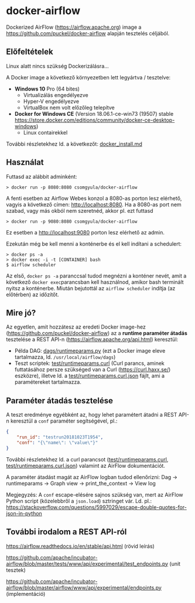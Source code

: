 # docker-airflow

Dockerized AirFlow (https://airflow.apache.org) image a https://github.com/puckel/docker-airflow alapján tesztelés céljából.

## Előfeltételek

Linux alatt nincs szükség Dockerizálásra...

A Docker image a következő környezetben lett legyártva / tesztelve:

* **Windows 10**  Pro (64 bites)
  * Virtualizálás engedélyezve
  * Hyper-V engedélyezve
  * VirtualBox nem volt előzőleg telepítve
* **Docker for Windows CE** (Version 18.06.1-ce-win73 (19507) stable https://store.docker.com/editions/community/docker-ce-desktop-windows) 
  * Linux contairekkel

További részletekhez ld. a következőt: [docker_install.md](doc/docker_install.md)

## Használat

Futtasd az alábbit adminként:

```shell
> docker run -p 8080:8080 csomgyula/docker-airflow
```

A fenti esetben az Airflow Webes konzol a 8080-as porton lesz elérhető, vagyis a következő címen: <http://localhost:8080>. Ha a 8080-as port nem szabad, vagy más okból nem szeretnéd, akkor pl. ezt futtasd

```
> docker run -p 9080:8080 csomgyula/docker-airflow
```

Ez esetben a <http://localhost:9080> porton lesz elérhető az admin.

Ezekután még be kell menni a konténerbe és el kell indítani a schedulert:

```shell
> docker ps -a
> docker exec -i -t [CONTAINER] bash
$ airflow scheduler
```

Az első, `docker ps -a` paranccsal tudod megnézni a konténer nevét, amit a következő  `docker exec`parancsban kell használnod, amikor bash terminált nyitsz a konténerbe. Miután bejutottál az `airflow scheduler` indítja (az előtérben) az időzítőt.

## Mire jó?

Az egyetlen, amit hozzátesz az eredeti Docker image-hez (https://github.com/puckel/docker-airflow) az a **runtime paraméter átadás** tesztelése a REST API-n (https://airflow.apache.org/api.html) keresztül:

* Példa DAG: [dags/runtimeparams.py](dags/runtimeparams.py) (ezt a Docker image eleve tartalmazza, ld. `/usr/local/airflow/dags`)
* Teszt scriptek: [test/runtimeparams.curl](test/runtimeparams.curl) (Curl parancs, aminek futtatásához persze szükséged van a Curl (https://curl.haxx.se/) eszközre), illetve ld. a [test/runtimeparams.curl.json](test/runtimeparams.curl.json) fájlt, ami a paramétereket tartalmazza. 

## Paraméter átadás tesztelése

A teszt eredménye egyébként az, hogy lehet paramétert átadni a REST API-n keresztül a `conf` paraméter segítségével, pl.:

```json
{
	"run_id": "testrun20181023T1954", 
	"conf": "{\"name\": \"value\"}" 
}
```

További részletekhez ld. a curl parancsot ([test/runtimeparams.curl](test/runtimeparams.curl), [test/runtimeparams.curl.json](test/runtimeparams.curl.json)) valamint az AirFlow dokumentációt.

A paraméter átadást magát az AirFlow logban tudod ellenőrizni: Dag -> runtimeparams -> Graph view  -> print_the_context -> View log

Megjegyzés:  A `conf` escape-elésére sajnos szükség van, mert az AirFlow Python script (közelebbről a `json.load`) sztringet vár. Ld. pl.: https://stackoverflow.com/questions/5997029/escape-double-quotes-for-json-in-python

## További irodalom a REST API-ról

https://airflow.readthedocs.io/en/stable/api.html (rövid leírás)

https://github.com/apache/incubator-airflow/blob/master/tests/www/api/experimental/test_endpoints.py (unit tesztek)

https://github.com/apache/incubator-airflow/blob/master/airflow/www/api/experimental/endpoints.py (implementáció)

